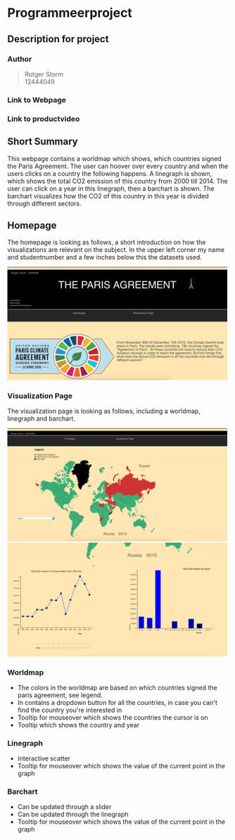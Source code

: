 # Programmeerproject
## Description for project

### Author
> Rutger Storm  
> 12444049

### Link to Webpage

### Link to productvideo

## Short Summary
This webpage contains a worldmap which shows, which countries signed the Paris Agreement. The user can hoover over every country and when the users clicks on a country the following happens. A linegraph is shown, which shows the total CO2 emission of this country from 2000 till 2014. The user can click on a year in this linegraph, then a barchart is shown. The barchart visualizes how the CO2 of this country in this year is divided through different sectors.

## Homepage
The homepage is looking as follows, a short introduction on how the visualizations are relevant on the subject. In the upper left corner my name and studentnumber and a few inches below this the datasets used.

<img src="docs/finalhomepage.jpg" width="500">

### Visualization Page
The visualization page is looking as follows, including a worldmap, linegraph and barchart.

<img src="docs/visualization1.jpg" width="500">
<img src="docs/visualization2.jpg" width="500">

### Worldmap

* The colors in the worldmap are based on which countries signed the paris agreement, see legend. 
* In contains a dropdown button for all the countries, in case you can't find the country you're interested in
* Tooltip for mouseover which shows the countries the cursor is on
* Tooltip which shows the country and year

### Linegraph

* Interactive scatter
* Tooltip for mouseover which shows the value of the current point in the graph

### Barchart

* Can be updated through a slider
* Can be updated through the linegraph
* Tooltip for mouseover which shows the value of the current point in the graph

